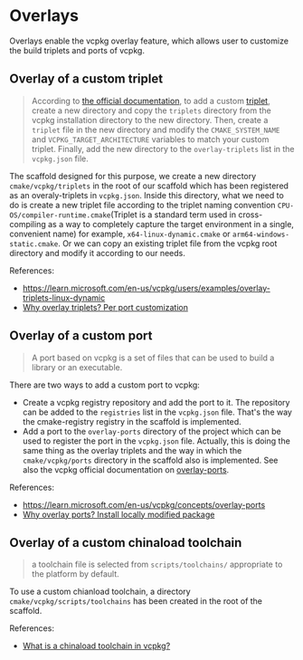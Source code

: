 # Overlays

Overlays enable the vcpkg overlay feature, which allows user to customize the build triplets and ports of vcpkg.

## Overlay of a custom triplet

> According to [the official documentation](https://learn.microsoft.com/en-us/vcpkg/users/examples/overlay-triplets-linux-dynamic), to add a custom [triplet](https://learn.microsoft.com/en-us/vcpkg/concepts/triplets), create a new directory and copy the `triplets` directory from the vcpkg installation directory to the new directory. Then, create a `triplet` file in the new directory and modify the `CMAKE_SYSTEM_NAME` and `VCPKG_TARGET_ARCHITECTURE` variables to match your custom triplet. Finally, add the new directory to the `overlay-triplets` list in the `vcpkg.json` file.

The scaffold designed for this purpose, we create a new directory `cmake/vcpkg/triplets` in the root of our scaffold which has been registered as an overaly-triplets in `vcpkg.json`. Inside this directory, what we need to do is create a new triplet file according to the triplet naming convention `CPU-OS/compiler-runtime.cmake`(Triplet is a standard term used in cross-compiling as a way to completely capture the target environment in a single, convenient name) for example, `x64-linux-dynamic.cmake` or `arm64-windows-static.cmake`. Or we can copy an existing triplet file from the vcpkg root directory and modify it according to our needs.

References:

- <https://learn.microsoft.com/en-us/vcpkg/users/examples/overlay-triplets-linux-dynamic>
- [Why overlay triplets? Per port customization](https://learn.microsoft.com/en-us/vcpkg/users/triplets#per-port-customization)

## Overlay of a custom port

> A port based on vcpkg is a set of files that can be used to build a library or an executable.

There are two ways to add a custom port to vcpkg:

- Create a vcpkg registry repository and add the port to it. The repository can be added to the `registries` list in the `vcpkg.json` file. That's the way the cmake-registry registry in the scaffold is implemented.
- Add a port to the `overlay-ports` directory of the project which can be used to register the port in the `vcpkg.json` file. Actually, this is doing the same thing as the overlay triplets and the way in which the `cmake/vcpkg/ports` directory in the scaffold also is implemented. See also the vcpkg official documentation on [overlay-ports](https://learn.microsoft.com/en-us/vcpkg/concepts/overlay-ports).

References:

- <https://learn.microsoft.com/en-us/vcpkg/concepts/overlay-ports>
- [Why overlay ports? Install locally modified package](https://learn.microsoft.com/en-us/vcpkg/consume/install-locally-modified-package)

## Overlay of a custom chinaload toolchain

>  a toolchain file is selected from `scripts/toolchains/` appropriate to the platform by default.

To use a custom chianload toolchain, a directory `cmake/vcpkg/scripts/toolchains` has been created in the root of the scaffold.

References:

- [What is a chinaload toolchain in vcpkg?](https://learn.microsoft.com/en-us/vcpkg/users/triplets#vcpkg_chainload_toolchain_file)
